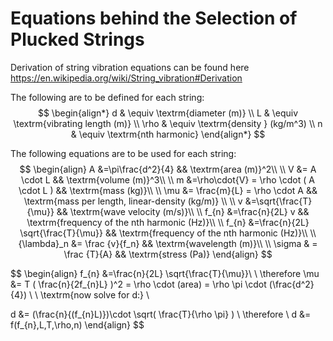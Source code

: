 # Equations behind the Selection of Plucked Strings

Derivation of string vibration equations can be found here https://en.wikipedia.org/wiki/String_vibration#Derivation 

The following are to be defined for each string:
$$
\begin{align*}
d & \equiv \textrm{diameter (m)} \\
L & \equiv \textrm{vibrating length (m)} \\
\rho & \equiv \textrm{density } (kg/m^3) \\
n & \equiv \textrm{nth harmonic}
\end{align*}
$$

The following equations are to be used for each string:
$$
\begin{align}
A &=\pi\frac{d^2}{4} && \textrm{area (m)}^2\\ \\
V &= A \cdot L && \textrm{volume (m)}^3\\ \\
m &=\rho\cdot{V} = \rho \cdot ( A \cdot L ) && \textrm{mass (kg)}\\ \\
\mu &= \frac{m}{L} = \rho \cdot A && \textrm{mass per length, linear-density (kg/m)} \\ \\
v &=\sqrt{\frac{T}{\mu}} && \textrm{wave velocity (m/s)}\\ \\
f_{n} &=\frac{n}{2L} v && \textrm{frequency of the nth harmonic (Hz)}\\ \\
f_{n} &=\frac{n}{2L} \sqrt{\frac{T}{\mu}} && \textrm{frequency of the nth harmonic (Hz)}\\ \\
{\lambda}_n &= \frac {v}{f_n} && \textrm{wavelength (m)}\\ \\
\sigma & = \frac {T}{A} && \textrm{stress (Pa)}
\end{align}
$$

$$
\begin{align}
f_{n} &=\frac{n}{2L} \sqrt{\frac{T}{\mu}}\\ \\
\therefore \mu &= T ( \frac{n}{2f_{n}L} )^2 = \rho \cdot (area) = \rho \pi \cdot (\frac{d^2}{4}) \\ \\
\textrm{now solve for d:} \\

d &= (\frac{n}{(f_{n}L)})\cdot \sqrt( \frac{T}{\rho \pi} ) \\
\therefore \\
d &= f(f_{n},L,T,\rho,n)
\end{align}
$$

